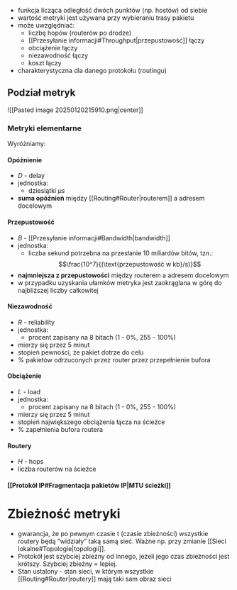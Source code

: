 
- funkcja licząca odległość dwóch punktów (np. hostów) od siebie
- wartość metryki jest używana przy wybieraniu trasy pakietu
- może uwzględniać:
	- liczbę hopów (routerów po drodze)
	- [[Przesyłanie informacji#Throughput|przepustowość]] łączy
	- obciążenie łączy
	- niezawodność łączy
	- koszt łączy
- charakterystyczna dla danego protokołu (routingu)

## Podział metryk

![[Pasted image 20250120215910.png|center]]
### Metryki elementarne

Wyróżniamy:

#### Opóźnienie

- $D$ - delay
- jednostka: 
	- dziesiątki $μs$
- **suma opóźnień** między [[Routing#Router|routerem]] a adresem docelowym
#### Przepustowość

- $B$ - [[Przesyłanie informacji#Bandwidth|bandwidth]]
- jednostka: 
	- liczba sekund potrzebna na przesłanie 10 miliardów bitów, tzn.:$$\frac{10^7}{(\text{przepustowość w kb}/s)}$$
- **najmniejsza z przepustowości** między routerem a adresem docelowym
- w przypadku uzyskania ułamków metryka jest zaokrąglana w górę do najbliższej liczby całkowitej
#### Niezawodność

- $R$ - reliability
- jednostka: 
	- procent zapisany na 8 bitach (1 - 0%, 255 - 100%)
- mierzy się przez 5 minut
- stopień pewności, że pakiet dotrze do celu
- % pakietów odrzuconych przez router przez przepełnienie bufora
#### Obciążenie

- $L$ - load
- jednostka: 
	- procent zapisany na 8 bitach (1 - 0%, 255 - 100%)
- mierzy się przez 5 minut
- stopień największego obciążenia łącza na ścieżce
- % zapełnienia bufora routera
#### Routery

- $H$ - hops
- liczba routerów na ścieżce
#### [[Protokół IP#Fragmentacja pakietów IP|MTU ścieżki]]

# Zbieżność metryki

- gwarancja, że po pewnym czasie t (czasie zbieżności) wszystkie routery będą “widziały” taką samą sieć. Ważne np. przy zmianie [[Sieci lokalne#Topologie|topologii]].
- Protokół jest szybciej zbieżny od innego, jeżeli jego czas zbieżności jest krótszy. Szybciej zbieżny = lepiej. 
- Stan ustalony - stan sieci, w którym wszystkie [[Routing#Router|routery]] mają taki sam obraz sieci